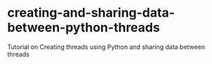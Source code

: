 # creating-and-sharing-data-between-python-threads
 Tutorial on Creating threads using Python and sharing data between threads
